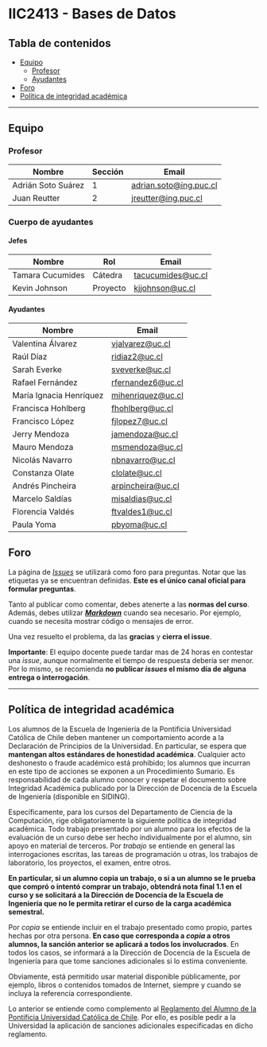﻿# IIC2413 - Bases de Datos

## Tabla de contenidos

- [Equipo](#equipo)
  - [Profesor](#profesor)
  - [Ayudantes](#ayudantes)
- [Foro](#foro)
- [Política de integridad académica](#política-de-integridad-académica)

---

## Equipo

### Profesor

Nombre              | Sección | Email
------------------- | ------- | ---------------------
Adrián Soto Suárez  | 1       | [adrian.soto@ing.puc.cl]
Juan Reutter        | 2       | [jreutter@ing.puc.cl]

### Cuerpo de ayudantes

#### Jefes

Nombre           | Rol      | Email
-----------------|--------- | ----------------
Tamara Cucumides | Cátedra  | [tacucumides@uc.cl] 
Kevin Johnson    | Proyecto | [kjjohnson@uc.cl]

#### Ayudantes

Nombre                    | Email
------------------------- | ---------------------
Valentina Álvarez         | [vjalvarez@uc.cl]
Raúl Díaz                 | [ridiaz2@uc.cl]
Sarah Everke              | [sveverke@uc.cl]
Rafael Fernández          | [rfernandez6@uc.cl]
María Ignacia Henríquez   | [mihenriquez@uc.cl]
Francisca Hohlberg        | [fhohlberg@uc.cl]
Francisco López           | [fjlopez7@uc.cl]
Jerry Mendoza             | [jamendoza@uc.cl]
Mauro Mendoza             | [msmendoza@uc.cl]
Nicolás Navarro           | [nbnavarro@uc.cl]
Constanza Olate           | [clolate@uc.cl]
Andrés Pincheira          | [arpincheira@uc.cl]
Marcelo Saldías           | [misaldias@uc.cl]
Florencia Valdés          | [ftvaldes1@uc.cl]
Paula Yoma                | [pbyoma@uc.cl]


[jreutter@ing.puc.cl]: mailto:jreutter@ing.puc.cl
[adrian.soto@ing.puc.cl]: mailto:adrian.soto@ing.puc.cl
[tacucumides@uc.cl]: mailto:tacucumides@uc.cl
[kjjohnson@uc.cl]: mailto:kjjohnson@uc.cl
[vjalvarez@uc.cl]: mailto:[vjalvarez@uc.cl]
[ridiaz2@uc.cl]: mailto:[ridiaz2@uc.cl]
[sveverke@uc.cl]: mailto:[sveverke@uc.cl]
[rfernandez6@uc.cl]: mailto:[rfernandez6@uc.cl]
[mihenriquez@uc.cl]: mailto:[mihenriquez@uc.cl]
[fhohlberg@uc.cl]: mailto:[fhohlberg@uc.cl]
[fjlopez7@uc.cl]: mailto:[fjlopez7@uc.cl]
[jamendoza@uc.cl]: mailto:[jamendoza@uc.cl]
[msmendoza@uc.cl]: mailto:[msmendoza@uc.cl]
[nbnavarro@uc.cl]: mailto:[nbnavarro@uc.cl]
[clolate@uc.cl]: mailto:[clolate@uc.cl]
[arpincheira@uc.cl]: mailto:[arpincheira@uc.cl]
[misaldias@uc.cl]: mailto:[misaldias@uc.cl]
[ftvaldes1@uc.cl]: mailto:[ftvaldes1@uc.cl]
[pbyoma@uc.cl]: mailto:[pbyoma@uc.cl]

## Foro

La página de [_Issues_](https://github.com/IIC2413/Syllabus-2020-1/issues) se utilizará como foro para preguntas. Notar que las etiquetas ya se encuentran definidas. **Este es el único canal oficial para formular preguntas**.

Tanto al publicar como comentar, debes atenerte a las **normas del curso**. Además, debes utilizar **[_Markdown_](https://github.com/adam-p/markdown-here/wiki/Markdown-Cheatsheet#code)** cuando sea necesario. Por ejemplo, cuando se necesita mostrar código o mensajes de error.

Una vez resuelto el problema, da las **gracias** y **cierra el issue**.

**Importante**: El equipo docente puede tardar mas de 24 horas en contestar una _issue_, aunque normalmente el tiempo de respuesta debería ser menor. Por lo mismo, se recomienda **no publicar _issues_ el mismo día de alguna entrega o interrogación**.


---

## Política de integridad académica

Los alumnos de la Escuela de Ingeniería de la Pontificia Universidad Católica de Chile deben mantener un comportamiento acorde a la Declaración de Principios de la Universidad.  En particular, se espera que **mantengan altos estándares de honestidad académica**.  Cualquier acto deshonesto o fraude académico está prohibido; los alumnos que incurran en este tipo de acciones se exponen a un Procedimiento Sumario. Es responsabilidad de cada alumno conocer y respetar el documento sobre Integridad Académica publicado por la Dirección de Docencia de la Escuela de Ingeniería (disponible en SIDING).

Específicamente, para los cursos del Departamento de Ciencia de la Computación, rige obligatoriamente la siguiente política de integridad académica. Todo trabajo presentado por un alumno para los efectos de la evaluación de un curso debe ser hecho individualmente por el alumno, sin apoyo en material de terceros.  Por _trabajo_ se entiende en general las interrogaciones escritas, las tareas de programación u otras, los trabajos de laboratorio, los proyectos, el examen, entre otros.

**En particular, si un alumno copia un trabajo, o si a un alumno se le prueba que compró o intentó comprar un trabajo, obtendrá nota final 1.1 en el curso y se solicitará a la Dirección de Docencia de la Escuela de Ingeniería que no le permita retirar el curso de la carga académica semestral.**

Por _copia_ se entiende incluir en el trabajo presentado como propio, partes hechas por otra persona.  **En caso que corresponda a _copia_ a otros alumnos, la sanción anterior se aplicará a todos los involucrados**.  En todos los casos, se informará a la Dirección de Docencia de la Escuela de Ingeniería para que tome sanciones adicionales si lo estima conveniente.

Obviamente, está permitido usar material disponible públicamente, por ejemplo, libros o contenidos tomados de Internet, siempre y cuando se incluya la referencia correspondiente.

Lo anterior se entiende como complemento al [Reglamento del Alumno de la Pontificia Universidad Católica de Chile].  Por ello, es posible pedir a la Universidad la aplicación de sanciones adicionales especificadas en dicho reglamento.

[Reglamento del Alumno de la Pontificia Universidad Católica de Chile]: http://admisionyregistros.uc.cl/alumnos/informacion-academica/reglamentos-estudiantiles
